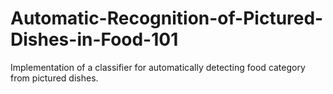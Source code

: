 # Automatic-Recognition-of-Pictured-Dishes-in-Food-101
Implementation of a classifier for automatically detecting food category from pictured dishes. 
